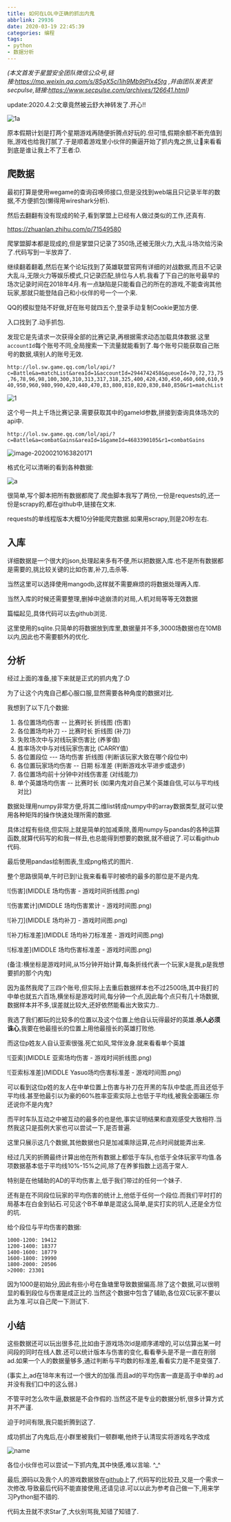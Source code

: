 ```yaml
---
title: 如何在LOL中正确的抓出内鬼
abbrlink: 29936
date: 2020-03-19 22:45:39
categories: 编程
tags:
- python
- 数据分析
---
```


*(本文首发于星盟安全团队微信公众号,链接:https://mp.weixin.qq.com/s/85gX5ci1ih9Mb9tPIx45tg  ,并由团队发表至secpulse,链接:https://www.secpulse.com/archives/126641.html)*

update:2020.4.2:文章竟然被云舒大神转发了.开心!!

<!--more-->

![1a](41b0334db98c4299.jpg)


原本假期计划是打两个星期游戏再随便折腾点好玩的.但可惜,假期余额不断充值到账,游戏也给我打腻了.于是顺着游戏里小伙伴的撕逼开始了抓内鬼之旅,让👴来看看到底是谁让我上不了王者:D.

## 爬数据

最初打算是使用wegame的查询召唤师接口,但是没找到web端且只记录半年的数据,不方便抓包(懒得用wireshark分析).

然后去翻翻有没有现成的轮子,看到掌盟上已经有人做过类似的工作,还真有.

https://zhuanlan.zhihu.com/p/71549580

爬掌盟脚本都是现成的,但是掌盟只记录了350场,还被无限火力,大乱斗场次给污染了.代码写到一半放弃了.

继续翻着翻着,然后在某个论坛找到了英雄联盟官网有详细的对战数据,而且不记录大乱斗,无限火力等娱乐模式,只记录匹配,排位与人机.我看了下自己的账号最早的场次记录时间在2018年4月.有一点缺陷是只能看自己的所在的游戏,不能查询其他玩家,那就只能登陆自己和小伙伴的号一个一个来.

QQ的模拟登陆不好做,好在账号就四五个,登录手动复制Cookie更加方便.

入口找到了.动手抓包.

发现它是先请求一次获得全部的比赛记录,再根据需求动态加载具体数据.这里`accountId`每个账号不同,全局搜索一下流量就能看到了.每个账号只能获取自己账号的数据,填别人的账号无效.

`http://lol.sw.game.qq.com/lol/api/?c=Battle&a=matchList&areaId=1&accountId=2944742458&queueId=70,72,73,75,76,78,96,98,100,300,310,313,317,318,325,400,420,430,450,460,600,610,940,950,960,980,990,420,440,470,83,800,810,820,830,840,850&r1=matchList`

![1](image-20200210163557075.png)

这个号一共上千场比赛记录.需要获取其中的gameId参数,拼接到查询具体场次的api中.

`http://lol.sw.game.qq.com/lol/api/?c=Battle&a=combatGains&areaId=1&gameId=4683390105&r1=combatGains`

![image-20200210163820171](image-20200210163820171.png)

格式化可以清晰的看到各种数据:

![a](image-20200210165240045.png)

很简单,写个脚本把所有数据都爬了.爬虫脚本我写了两份,一份是requests的,还一份是scrapy的,都在github中,链接在文末.

requests的单线程版本大概10分钟能爬完数据.如果用scrapy,则是20秒左右.

## 入库

详细数据是一个很大的json,处理起来多有不便,所以把数据入库.也不是所有数据都是需要的,挑比较关键的比如伤害,补刀,击杀等.

当然这里可以选择使用mangodb,这样就不需要麻烦的将数据处理再入库.

当然入库的时候还需要整理,删掉中途崩溃的对局,人机对局等等无效数据

篇幅起见,具体代码可以去github浏览.

这里使用的sqlite.只简单的将数据放到库里,数据量并不多,3000场数据也在10MB以内,因此也不需要额外的优化.

## 分析

经过上面的准备,接下来就是正式的抓内鬼了:D

为了让这个内鬼自己都心服口服,显然需要各种角度的数据对比.

我想到了以下几个数据:

1. 各位置场均伤害 -- 比赛时长 折线图 (伤害)
2. 各位置场均补刀 -- 比赛时长 折线图 (补刀)
3. 失败场次中与对线玩家伤害比  (养爹值)
4. 胜率场次中与对线玩家伤害比 (CARRY值)
5. 各位置段位 --- 场均伤害 折线图 (判断该玩家大致在哪个段位中)
6. 各位置玩家场均伤害 -- 日期 标准差 (判断游戏水平进步或退步)
7. 各位置场均前十分钟中对线伤害差 (对线能力)
8. 单个英雄场均伤害 -- 比赛时长 (如果内鬼对自己某个英雄自信,可以与平均线对比)

数据处理用numpy非常方便,将其二维list转成numpy中的array数据类型,就可以使用各种矩阵的操作快速处理所需的数据.

具体过程有些绕,但实际上就是简单的加减乘除,善用numpy与pandas的各种运算函数,就算代码写的和我一样丑,也总能得到想要的数据,就不细说了.可以看github代码.

最后使用pandas绘制图表,生成png格式的图片.

整个思路很简单,午时已到!让我来看看平时被喷的最多的那位是不是内鬼.

![伤害](MIDDLE 场均伤害 - 游戏时间折线图.png)

![伤害累计](MIDDLE 场均伤害累计 - 游戏时间图.png)

![补刀](MIDDLE 场均补刀 - 游戏时间图.png)

![补刀标准差](MIDDLE 场均补刀标准差 - 游戏时间图.png)

![标准差](MIDDLE 场均伤害标准差 - 游戏时间图.png)

(备注:横坐标是游戏时间,从15分钟开始计算,每条折线代表一个玩家,k是我,p是我想要抓的那个内鬼)

因为虽然我爬了三四个账号,但实际上去重后数据样本也不过2500场,其中我打的中单也就五六百场,横坐标是游戏时间,每分钟一个点,因此每个点只有几十场数据,数据样本并不多,误差就比较大,还好依然能看出大致实力..

我选了我们都玩的比较多的位置以及这个位置上他自认玩得最好的英雄.**杀人必须诛心**,我要在他最擅长的位置上用他最擅长的英雄打败他.

而这位p姓友人自认亚索很强.死亡如风,常伴汝身.就来看看单个英雄

![亚索](MIDDLE 亚索场均伤害 - 游戏时间折线图.png)

![亚索标准差](MIDDLE Yasuo场均伤害标准差 - 游戏时间图.png)

可以看到这位p姓的友人在中单位置上伤害与补刀在开黑的车队中垫底,而且还低于平均线.甚至他最引以为豪的60%胜率亚索实际上也低于平均线,被我全面碾压.你还说你不是内鬼?

而平时车队互动之中被互动的最多的也是他,事实证明结果和直观感受大致相符.当然我这只是孤例大家也可以尝试一下,是否普遍.

这里只展示这几个数据,其他数据也只是加减乘除运算,花点时间就能弄出来.

经过几天的折腾最终计算出他在所有数据上都低于车队,也低于全体玩家平均值.各项数据基本低于平均线10%-15%之间,除了在养爹指数上远高于常人.

特别是在他辅助的AD的平均伤害上,低于我们带过的任何一个妹子.

还有是在不同段位玩家的平均伤害的统计上,他低于任何一个段位.而我们平时打的局基本在白金到钻石.可见这个B不单单是混这么简单,是实打实的坑人,还是全方位的坑.

给个段位与平均伤害的数据:

```
1000-1200: 19412 
1200-1400: 18377
1400-1600: 18779
1600-1800: 19990
1800-2000: 20506
>2000: 23301
```

因为1000是初始分,因此有些小号在鱼塘里导致数据偏高.除了这个数据,可以很明显的看到段位与伤害是成正比的.当然这个数据中包含了辅助,各位双C玩家不要以此为准.可以自己爬一下测试下.

## 小结

这些数据还可以玩出很多花,比如由于游戏场次id是顺序递增的,可以估算出某一时间段的同时在线人数.还可以统计版本与伤害的变化,看看拳头是不是一直在削弱ad.如果一个人的数据量够多,通过判断与平均数的标准差,看看实力是不是变强了.

(事实上,ad在18年末有过一个很大的加强.而且ad的平均伤害一直是高于中单的.ad并没有我们口中的这么弱.)

不管平时怎么吹牛逼,数据是不会作假的.当然这不是专业的数据分析,很多计算方式并不严谨.

迫于时间有限,我只能折腾到这了.

成功抓出了内鬼后,在小群里被我们一顿群嘲,他终于认清现实将游戏名字改成

![name](QQ图片20200320002132.png)

各位小伙伴也可以尝试一下抓内鬼,其中快感,难以言喻.  ^_^

最后,源码以及我个人的游戏数据放在[github](https://github.com/M09Ic/LOL_traitor)上了,代码写的比较丑,又是一个需求一次修改.导致最后代码不能直接使用,还请见谅.可以以此为参考自己做一下,用来学习Python挺不错的.

代码太丑就不求Star了,大伙别骂我,知错了知错了.

